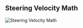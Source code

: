 ## Steering Velocity Math
![Steering Velocity Math](/Images/Steering_Velocity_Math.png?raw=true "Steering Velocity Math")
